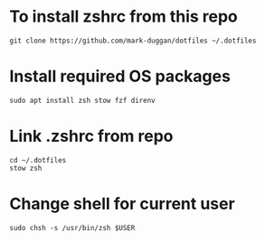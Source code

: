 # To install zshrc from this repo

    git clone https://github.com/mark-duggan/dotfiles ~/.dotfiles

# Install required OS packages

    sudo apt install zsh stow fzf direnv

# Link .zshrc from repo

    cd ~/.dotfiles
    stow zsh

# Change shell for current user

    sudo chsh -s /usr/bin/zsh $USER
